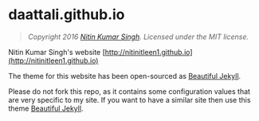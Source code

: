 # daattali.github.io

> *Copyright 2016 [Nitin Kumar Singh](http://nitinitleen1.github.io). Licensed under the MIT license.*

Nitin Kumar Singh's website [http://nitinitleen1.github.io](http://nitinitleen1.github.io)

The theme for this website has been open-sourced as [Beautiful Jekyll](http://deanattali.com/beautiful-jekyll/).

Please do not fork this repo, as it contains some configuration values that are very specific to my site. If you want to have a similar site then use this theme [Beautiful Jekyll](https://github.com/daattali/beautiful-jekyll).
